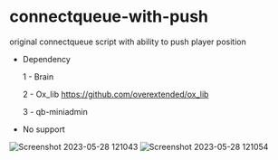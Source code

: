 # connectqueue-with-push
original connectqueue script with ability to push player position 

* Dependency 

  1 - Brain

  2 - Ox_lib https://github.com/overextended/ox_lib
  
  3 - qb-miniadmin

* No support 



![Screenshot 2023-05-28 121043](https://github.com/uFLOKY/connectqueue-with-push/assets/80961359/3bd9d4b5-346e-4d0d-b08f-27810d46af7e)
![Screenshot 2023-05-28 121054](https://github.com/uFLOKY/connectqueue-with-push/assets/80961359/5701ae8f-0036-4bb9-af30-014a6418f1f3)
